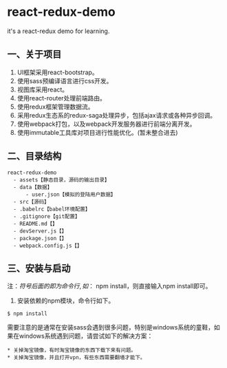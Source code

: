 # react-redux-demo
it's a react-redux demo for learning.

## 一、关于项目

>
1. UI框架采用react-bootstrap。
2. 使用sass预编译语言进行css开发。
3. 视图库采用react。
4. 使用react-router处理前端路由。
5. 使用redux框架管理数据流。
6. 采用redux生态系的redux-saga处理异步，包括ajax请求或各种异步回调。
7. 使用webpack打包，以及webpack开发服务器进行前端分离开发。
8. 使用immutable工具库对项目进行性能优化。(暂未整合进去)


## 二、目录结构

    react-redux-demo
      - assets【静态目录，源码的输出目录】
      - data【数据】
          - user.json【模拟的登陆用户数据】
      - src【源码】
      - .babelrc【babel环境配置】
      - .gitignore【git配置】
      - README.md【】
      - devServer.js【】
      - package.json【】
      - webpack.config.js【】


## 三、安装与启动

注：$符号后面的即为命令行,如：$ npm install，则直接输入npm install即可。

1. 安装依赖的npm模块，命令行如下。

  `$ npm install`

  需要注意的是通常在安装sass会遇到很多问题，特别是windows系统的童鞋，如果在windows系统遇到问题，请尝试如下的解决方案：

    * 关掉淘宝镜像，有时淘宝镜像的东西下载下来有问题。
    * 关掉淘宝镜像，并且打开vpn，有些东西需要翻墙才能下。
